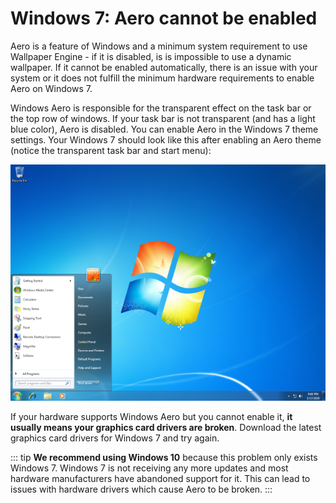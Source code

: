 # Windows 7: Aero cannot be enabled

Aero is a feature of Windows and a minimum system requirement to use Wallpaper Engine - if it is disabled, is is impossible to use a dynamic wallpaper. If it cannot be enabled automatically, there is an issue with your system or it does not fulfill the minimum hardware requirements to enable Aero on Windows 7.

Windows Aero is responsible for the transparent effect on the task bar or the top row of windows. If your task bar is not transparent (and has a light blue color), Aero is disabled. You can enable Aero in the Windows 7 theme settings. Your Windows 7 should look like this after enabling an Aero theme (notice the transparent task bar and start menu):

![Windows 7 with Aero](./w7.png)

If your hardware supports Windows Aero but you cannot enable it, **it usually means your graphics card drivers are broken**. Download the latest graphics card drivers for Windows 7 and try again.

::: tip **We recommend using Windows 10** because this problem only exists Windows 7. Windows 7 is not receiving any more updates and most hardware manufacturers have abandoned support for it. This can lead to issues with hardware drivers which cause Aero to be broken. :::
